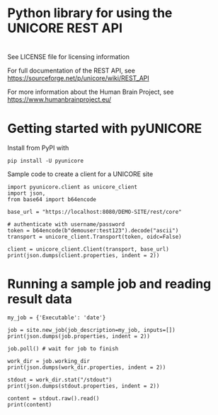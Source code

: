 #
# Python library for using the UNICORE REST API
#

See LICENSE file for licensing information

For full documentation of the REST API, see https://sourceforge.net/p/unicore/wiki/REST_API

For more information about the Human Brain Project, see https://www.humanbrainproject.eu/

# Getting started with pyUNICORE

Install from PyPI with

    pip install -U pyunicore
  
Sample code to create a client for a UNICORE site

    import pyunicore.client as unicore_client
    import json, 
    from base64 import b64encode
   
    base_url = "https://localhost:8080/DEMO-SITE/rest/core"

    # authenticate with username/password
    token = b64encode(b"demouser:test123").decode("ascii")
    transport = unicore_client.Transport(token, oidc=False)
    
    client = unicore_client.Client(transport, base_url)
    print(json.dumps(client.properties, indent = 2))
    
# Running a sample job and reading result data

    my_job = {'Executable': 'date'}
    
    job = site.new_job(job_description=my_job, inputs=[])
    print(json.dumps(job.properties, indent = 2))
    
    job.poll() # wait for job to finish
 
    work_dir = job.working_dir
    print(json.dumps(work_dir.properties, indent = 2))
    
    stdout = work_dir.stat("/stdout")
    print(json.dumps(stdout.properties, indent = 2))
  
    content = stdout.raw().read()
    print(content)
    
